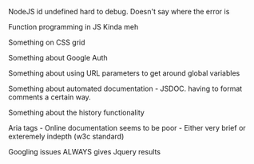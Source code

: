 NodeJS
id undefined hard to debug. Doesn't say where the error is

Function programming in JS
Kinda meh

Something on CSS grid

Something about Google Auth

Something about using URL parameters to get around global variables

Something about automated documentation - JSDOC. having to format comments a certain way.

Something about the history functionality


Aria tags - Online documentation seems to be poor - Either very brief or exteremely indepth (w3c standard)

Googling issues ALWAYS gives Jquery results
